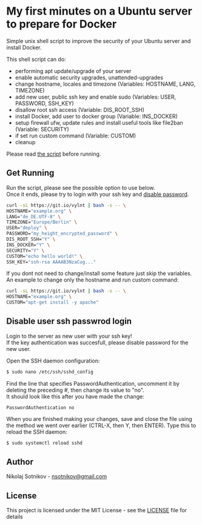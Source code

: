 # My first minutes on a Ubuntu server to prepare for Docker

Simple unix shell script to improve the security of your Ubuntu server and install Docker.    

This shell script can do:
  - performing apt update/upgrade of your server
  - enable automatic security upgrades, unattended-upgrades
  - change hostname, locales and timezone (Variables: HOSTNAME, LANG, TIMEZONE)
  - add new user, public ssh key and enable sudo (Variables: USER, PASSWORD, SSH_KEY)
  - disallow root ssh access (Variable: DIS_ROOT_SSH)
  - install Docker, add user to docker group (Variable: INS_DOCKER)
  - setup firewall ufw, update rules and install useful tools like file2ban (Variable: SECURITY)
  - if set run custom command (Variable: CUSTOM)
  - cleanup

Please read [the script](https://raw.githubusercontent.com/nsotnikov/my-first-minutes-on-ubuntu-for-docker/master/ubuntu-first-run.sh) before running. 

## Get Running
Run the script, please see the possible option to use below.    
Once it ends, please try to login with your ssh key and [disable password](#disable-user-ssh-passwrod-login).   

```sh
curl -sL https://git.io/vylnt | bash -s -- \
HOSTNAME="example.org" \
LANG="de_DE.UTF-8" \
TIMEZONE="Europe/Berlin" \
USER="deploy" \
PASSWORD="my_height_encrypted_password" \
DIS_ROOT_SSH="Y" \
INS_DOCKER="Y" \
SECURITY="Y" \
CUSTOM="echo hello world!" \
SSH_KEY="ssh-rsa AAAAB3NzaCug..." 
```

If you dont not need to change/install some feature just skip the variables.     
An example to change only the hostname and run custom command:
```sh
curl -sL https://git.io/vylnt | bash -s -- \
HOSTNAME="example.org" \
CUSTOM="apt-get install -y apache" 
```
## Disable user ssh passwrod login
Login to the server as new user with your ssh key!    
If the key authentication was succesfull, please disable password for the new user. 
 
Open the SSH daemon configuration:
```sh
$ sudo nano /etc/ssh/sshd_config
```

Find the line that specifies PasswordAuthentication, uncomment it by deleting the preceding #, then change its value to "no".     
It should look like this after you have made the change:
```
PasswordAuthentication no
```

When you are finished making your changes, save and close the file using the method we went over earlier (CTRL-X, then Y, then ENTER).
Type this to reload the SSH daemon:
```sh
$ sudo systemctl reload sshd
```

## Author

Nikolaj Sotnikov - [nsotnikov@gmail.com](mailto:nsotnikov@gmail.com)

## License

This project is licensed under the MIT License - see the [LICENSE](LICENSE) file for details